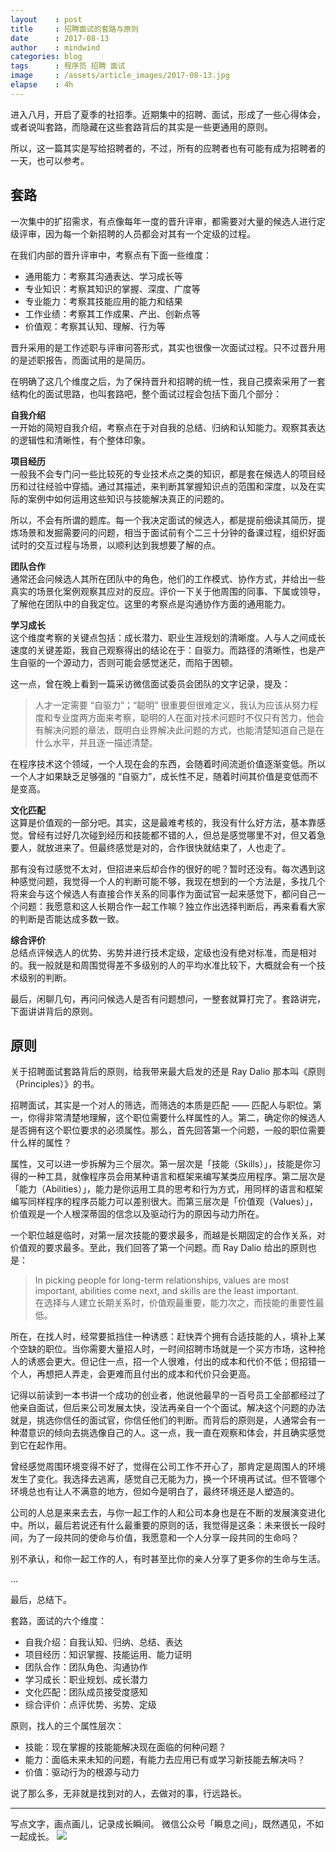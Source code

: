 ```yaml
---
layout    : post
title     : 招聘面试的套路与原则
date      : 2017-08-13
author    : mindwind
categories: blog
tags      : 程序员 招聘 面试
image     : /assets/article_images/2017-08-13.jpg
elapse    : 4h
---
```


进入八月，开启了夏季的社招季。近期集中的招聘、面试，形成了一些心得体会，或者说叫套路，而隐藏在这些套路背后的其实是一些更通用的原则。

所以，这一篇其实是写给招聘者的，不过，所有的应聘者也有可能有成为招聘者的一天，也可以参考。


## 套路
一次集中的扩招需求，有点像每年一度的晋升评审，都需要对大量的候选人进行定级评审，因为每一个新招聘的人员都会对其有一个定级的过程。

在我们内部的晋升评审中，考察点有下面一些维度：

  - 通用能力：考察其沟通表达、学习成长等
  - 专业知识：考察其知识的掌握、深度、广度等
  - 专业能力：考察其技能应用的能力和结果
  - 工作业绩：考察其工作成果、产出、创新点等
  - 价值观：考察其认知、理解、行为等

晋升采用的是工作述职与评审问答形式，其实也很像一次面试过程。只不过晋升用的是述职报告，而面试用的是简历。

在明确了这几个维度之后，为了保持晋升和招聘的统一性，我自己摸索采用了一套结构化的面试思路，也叫套路吧，整个面试过程会包括下面几个部分：

__自我介绍__  
一开始的简短自我介绍，考察点在于对自我的总结、归纳和认知能力。观察其表达的逻辑性和清晰性，有个整体印象。

__项目经历__  
一般我不会专门问一些比较死的专业技术点之类的知识，都是套在候选人的项目经历和过往经验中穿插。通过其描述，来判断其掌握知识点的范围和深度，以及在实际的案例中如何运用这些知识与技能解决真正的问题的。

所以，不会有所谓的题库。每一个我决定面试的候选人，都是提前细读其简历，提炼场景和发掘需要问的问题，相当于面试前有个二三十分钟的备课过程，组织好面试时的交互过程与场景，以顺利达到我想要了解的点。

__团队合作__  
通常还会问候选人其所在团队中的角色，他们的工作模式、协作方式，并给出一些真实的场景化案例观察其应对的反应。评价一下关于他周围的同事、下属或领导，了解他在团队中的自我定位。这里的考察点是沟通协作方面的通用能力。

__学习成长__  
这个维度考察的关键点包括：成长潜力、职业生涯规划的清晰度。人与人之间成长速度的关键差距，我自己观察得出的结论在于：自驱力。而路径的清晰性，也是产生自驱的一个源动力，否则可能会感觉迷茫，而陷于困顿。

这一点，曾在晚上看到一篇采访微信面试委员会团队的文字记录，提及：

  > 人才一定需要 “自驱力”；“聪明” 很重要但很难定义，我认为应该从努力程度和专业度两方面来考察，聪明的人在面对技术问题时不仅只有苦力，他会有解决问题的章法，既明白业界解决此问题的方式，也能清楚知道自己是在什么水平，并且逐一描述清楚。

在程序技术这个领域，一个人现在会的东西，会随着时间流逝价值逐渐变低。所以一个人才如果缺乏足够强的 “自驱力”，成长性不足，随着时间其价值是变低而不是变高。

__文化匹配__  
这算是价值观的一部分吧。其实，这是最难考核的，我没有什么好方法，基本靠感觉。曾经有过好几次碰到经历和技能都不错的人，但总是感觉哪里不对，但又着急要人，就放进来了。但最终感觉是对的，合作很快就结束了，人也走了。

那有没有过感觉不太对，但招进来后却合作的很好的呢？暂时还没有。每次遇到这种感觉问题，我觉得一个人的判断可能不够，我现在想到的一个方法是，多找几个将来会与这个候选人有直接合作关系的同事作为面试官一起来感觉下，都问自己一个问题：我愿意和这人长期合作一起工作嘛？独立作出选择判断后，再来看看大家的判断是否能达成多数一致。

__综合评价__  
总结点评候选人的优势、劣势并进行技术定级，定级也没有绝对标准，而是相对的。我一般就是和周围觉得差不多级别的人的平均水准比较下，大概就会有一个技术级别的判断。


最后，闲聊几句，再问问候选人是否有问题想问，一整套就算打完了。套路讲完，下面讲讲背后的原则。


## 原则
关于招聘面试套路背后的原则，给我带来最大启发的还是 Ray Dalio 那本叫《原则（Principles）》的书。

招聘面试，其实是一个对人的筛选，而筛选的本质是匹配 —— 匹配人与职位。第一，你得非常清楚地理解，这个职位需要什么样属性的人。第二，确定你的候选人是否拥有这个职位要求的必须属性。那么，首先回答第一个问题，一般的职位需要什么样的属性？

属性，又可以进一步拆解为三个层次。第一层次是「技能（Skills）」，技能是你习得的一种工具，就像程序员会用某种语言和框架来编写某类应用程序。第二层次是「能力（Abilities）」，能力是你运用工具的思考和行为方式，用同样的语言和框架编写同样程序的程序员能力可以差别很大。而第三层次是「价值观（Values）」，价值观是一个人根深蒂固的信念以及驱动行为的原因与动力所在。

一个职位越是临时，对第一层次技能的要求最多，而越是长期固定的合作关系，对价值观的要求最多。至此，我们回答了第一个问题。而 Ray Dalio 给出的原则也是：

  > In picking people for long-term relationships, values are most important, abilities come next, and skills are the least important.  
  在选择与人建立长期关系时，价值观最重要，能力次之，而技能的重要性最低。

所在，在找人时，经常要抵挡住一种诱惑：赶快弄个拥有合适技能的人，填补上某个空缺的职位。当你需要大量招人时，一时间招聘市场就是一个买方市场，这种抢人的诱惑会更大。但记住一点，招一个人很难，付出的成本和代价不低；但招错一个人，再想把人弄走，会更难而且付出的成本和代价只会更高。

记得以前读到一本书讲一个成功的创业者，他说他最早的一百号员工全部都经过了他亲自面试，但后来公司发展太快，没法再亲自一个个面试。解决这个问题的办法就是，挑选你信任的面试官，你信任他们的判断。而背后的原则是，人通常会有一种潜意识的倾向去挑选像自己的人。这一点，我一直在观察和体会，并且确实感觉到它在起作用。

曾经感觉周围环境变得不好了，觉得在公司工作不开心了，那肯定是周围人的环境发生了变化。我选择去逃离，感觉自己无能为力，换一个环境再试试。但不管哪个环境总也有让人不满意的地方，但如今是明白了，最终环境还是人塑造的。

公司的人总是来来去去，与你一起工作的人和公司本身也是在不断的发展演变进化中。所以，最后若说还有什么最重要的原则的话，我觉得是这条：未来很长一段时间，为了一段共同的使命与价值，我愿意和一个人分享一段共同的生命吗？

别不承认，和你一起工作的人，有时甚至比你的亲人分享了更多你的生命与生活。

...

最后，总结下。

套路，面试的六个维度：

- 自我介绍：自我认知、归纳、总结、表达
- 项目经历：知识掌握、技能运用、能力证明
- 团队合作：团队角色、沟通协作
- 学习成长：职业规划、成长潜力
- 文化匹配：团队成员接受度感知
- 综合评价：点评优势、劣势、定级

原则，找人的三个属性层次：

- 技能：现在掌握的技能能解决现在面临的何种问题？
- 能力：面临未来未知的问题，有能力去应用已有或学习新技能去解决吗？
- 价值：驱动行为的根源与动力

说了那么多，无非就是找到对的人，去做对的事，行远路长。


---
写点文字，画点画儿，记录成长瞬间。
微信公众号「瞬息之间」，既然遇见，不如一起成长。
![](/assets/images/qrcode_wechat_avatar.jpg)
